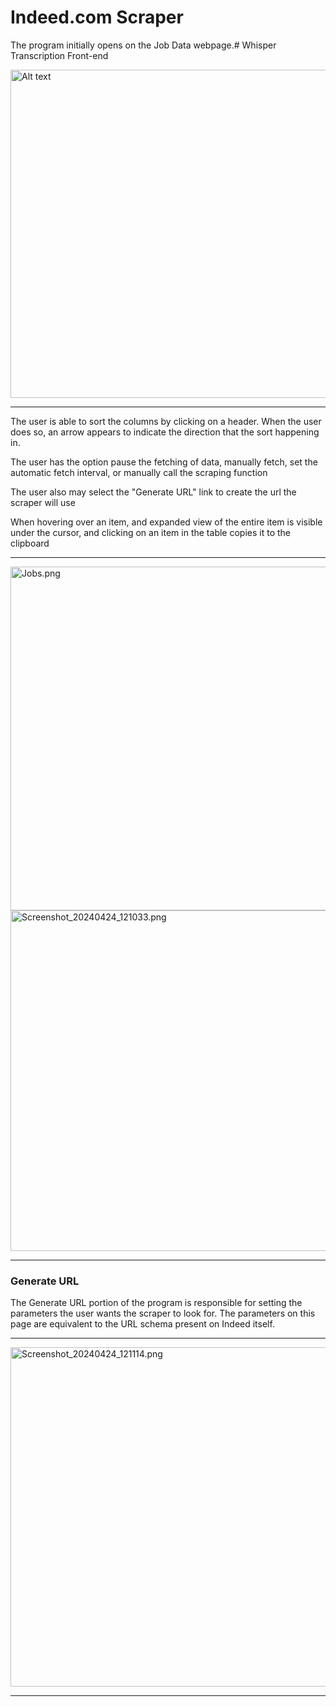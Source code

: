 # Indeed.com Scraper

The program initially opens on the Job Data webpage.# Whisper Transcription Front-end

<img title="" src="/README/first_start.png" alt="Alt text" data-align="inline" width="525">

---

The user is able to sort the columns by clicking on a header. When the user does so, an arrow appears to indicate the direction that the sort happening in.

The user has the option pause the fetching of data, manually fetch, set the automatic fetch interval, or manually call the scraping function

The user also may select the "Generate URL" link to create the url the scraper will use

When hovering over an item, and expanded view of the entire item is visible under the cursor, and clicking on an item in the table copies it to the clipboard

---

<img src="file:///home/admin/projects/active/Indeed%20Scraper/git/FlaskScraper/README/Jobs.png" title="" alt="Jobs.png" width="550">

<img src="file:///home/admin/projects/active/Indeed%20Scraper/git/FlaskScraper/README/Screenshot_20240424_121033.png" title="" alt="Screenshot_20240424_121033.png" width="545">

---

### Generate URL

The Generate URL portion of the program is responsible for setting the parameters the user wants the scraper to look for. The parameters on this page are equivalent to the URL schema present on Indeed itself. 

---

<img src="file:///home/admin/projects/active/Indeed%20Scraper/git/FlaskScraper/README/Screenshot_20240424_121114.png" title="" alt="Screenshot_20240424_121114.png" width="543">

---
